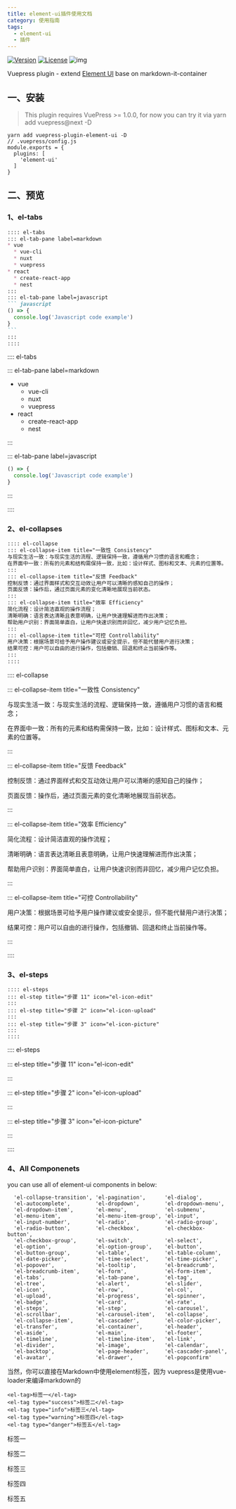 ```yaml
---
title: element-ui插件使用文档
category: 使用指南
tags:
  - element-ui
  - 插件
---
```


[![Version](https://img.shields.io/npm/v/vuepress-plugin-element-ui.svg)](https://www.npmjs.com/package/vuepress-plugin-element-ui) [![License](https://img.shields.io/npm/l/vuepress-plugin-element-ui.svg)](https://www.npmjs.com/package/vuepress-plugin-element-ui) ![img](https://img.shields.io/badge/thanks-element-brightgreen.svg)

Vuepress plugin - extend [Element UI](https://github.com/ElemeFE/element) base on markdown-it-container

<!-- more -->

## 一、安装

> This plugin requires VuePress >= 1.0.0, for now you can try it via yarn add vuepress@next -D

```shell
yarn add vuepress-plugin-element-ui -D
// .vuepress/config.js
module.exports = {
  plugins: [
    'element-ui'
  ]
}
```



## 二、预览

### 1、el-tabs

~~~md
:::: el-tabs
::: el-tab-pane label=markdown
* vue
  * vue-cli
  * nuxt
  * vuepress
* react
  * create-react-app
  * nest
:::
::: el-tab-pane label=javascript
``` javascript
() => {
  console.log('Javascript code example')
}
```
:::
::::
~~~

:::: el-tabs

::: el-tab-pane label=markdown

* vue
  * vue-cli
  * nuxt
  * vuepress
* react
  * create-react-app
  * nest



:::

::: el-tab-pane label=javascript

``` javascript
() => {
  console.log('Javascript code example')
}
```
:::

::::



### 2、el-collapses

```md
:::: el-collapse
::: el-collapse-item title="一致性 Consistency"
与现实生活一致：与现实生活的流程、逻辑保持一致，遵循用户习惯的语言和概念；
在界面中一致：所有的元素和结构需保持一致，比如：设计样式、图标和文本、元素的位置等。
:::
::: el-collapse-item title="反馈 Feedback"
控制反馈：通过界面样式和交互动效让用户可以清晰的感知自己的操作；
页面反馈：操作后，通过页面元素的变化清晰地展现当前状态。
:::
::: el-collapse-item title="效率 Efficiency"
简化流程：设计简洁直观的操作流程；
清晰明确：语言表达清晰且表意明确，让用户快速理解进而作出决策；
帮助用户识别：界面简单直白，让用户快速识别而非回忆，减少用户记忆负担。
:::
::: el-collapse-item title="可控 Controllability"
用户决策：根据场景可给予用户操作建议或安全提示，但不能代替用户进行决策；
结果可控：用户可以自由的进行操作，包括撤销、回退和终止当前操作等。
:::
::::
```

:::: el-collapse

::: el-collapse-item title="一致性 Consistency"

与现实生活一致：与现实生活的流程、逻辑保持一致，遵循用户习惯的语言和概念；

在界面中一致：所有的元素和结构需保持一致，比如：设计样式、图标和文本、元素的位置等。

:::

::: el-collapse-item title="反馈 Feedback"

控制反馈：通过界面样式和交互动效让用户可以清晰的感知自己的操作；

页面反馈：操作后，通过页面元素的变化清晰地展现当前状态。

:::

::: el-collapse-item title="效率 Efficiency"

简化流程：设计简洁直观的操作流程；

清晰明确：语言表达清晰且表意明确，让用户快速理解进而作出决策；

帮助用户识别：界面简单直白，让用户快速识别而非回忆，减少用户记忆负担。

:::

::: el-collapse-item title="可控 Controllability"

用户决策：根据场景可给予用户操作建议或安全提示，但不能代替用户进行决策；

结果可控：用户可以自由的进行操作，包括撤销、回退和终止当前操作等。

:::

::::

### 3、el-steps

```text
:::: el-steps
::: el-step title="步骤 11" icon="el-icon-edit"
:::
::: el-step title="步骤 2" icon="el-icon-upload"
:::
::: el-step title="步骤 3" icon="el-icon-picture"
:::
::::
```

:::: el-steps

::: el-step title="步骤 11" icon="el-icon-edit"

:::

::: el-step title="步骤 2" icon="el-icon-upload"

:::

::: el-step title="步骤 3" icon="el-icon-picture"

:::

::::



### 4、All Componenets

you can use all of element-ui components in below:

```text
  'el-collapse-transition', 'el-pagination',      'el-dialog',
  'el-autocomplete',        'el-dropdown',        'el-dropdown-menu',
  'el-dropdown-item',       'el-menu',            'el-submenu',
  'el-menu-item',           'el-menu-item-group', 'el-input',
  'el-input-number',        'el-radio',           'el-radio-group',
  'el-radio-button',        'el-checkbox',        'el-checkbox-button',
  'el-checkbox-group',      'el-switch',          'el-select',
  'el-option',              'el-option-group',    'el-button',
  'el-button-group',        'el-table',           'el-table-column',
  'el-date-picker',         'el-time-select',     'el-time-picker',
  'el-popover',             'el-tooltip',         'el-breadcrumb',
  'el-breadcrumb-item',     'el-form',            'el-form-item',
  'el-tabs',                'el-tab-pane',        'el-tag',
  'el-tree',                'el-alert',           'el-slider',
  'el-icon',                'el-row',             'el-col',
  'el-upload',              'el-progress',        'el-spinner',
  'el-badge',               'el-card',            'el-rate',
  'el-steps',               'el-step',            'el-carousel',
  'el-scrollbar',           'el-carousel-item',   'el-collapse',
  'el-collapse-item',       'el-cascader',        'el-color-picker',
  'el-transfer',            'el-container',       'el-header',
  'el-aside',               'el-main',            'el-footer',
  'el-timeline',            'el-timeline-item',   'el-link',
  'el-divider',             'el-image',           'el-calendar',
  'el-backtop',             'el-page-header',     'el-cascader-panel',
  'el-avatar',              'el-drawer',          'el-popconfirm'
```

当然，你可以直接在Markdown中使用element标签，因为 vuepress是使用vue-loader来编译markdown的

```text
<el-tag>标签一</el-tag>
<el-tag type="success">标签二</el-tag>
<el-tag type="info">标签三</el-tag>
<el-tag type="warning">标签四</el-tag>
<el-tag type="danger">标签五</el-tag>
```

<el-tag>标签一</el-tag>

<el-tag type="success">标签二</el-tag>

<el-tag type="info">标签三</el-tag>

<el-tag type="warning">标签四</el-tag>

<el-tag type="danger">标签五</el-tag>
